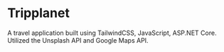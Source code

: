 # Tripplanet
A travel application built using TailwindCSS, JavaScript, ASP.NET Core. Utilized the Unsplash API and Google Maps API.
